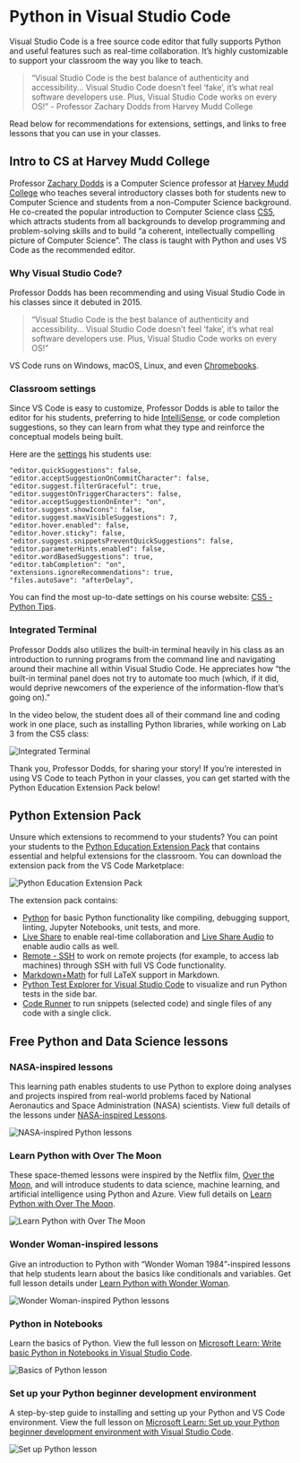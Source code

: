 Python in Visual Studio Code
============================

Visual Studio Code is a free source code editor that fully supports Python and useful features such as real-time collaboration. It’s highly customizable to support your classroom the way you like to teach.

> “Visual Studio Code is the best balance of authenticity and accessibility… Visual Studio Code doesn’t feel ‘fake’, it’s what real software developers use. Plus, Visual Studio Code works on every OS!” - Professor Zachary Dodds from Harvey Mudd College

Read below for recommendations for extensions, settings, and links to free lessons that you can use in your classes.

Intro to CS at Harvey Mudd College
----------------------------------

Professor [Zachary Dodds](https://www.hmc.edu/about-hmc/hmc-experts/dodds-zachary/) is a Computer Science professor at [Harvey Mudd College](https://www.hmc.edu/) who teaches several introductory classes both for students new to Computer Science and students from a non-Computer Science background. He co-created the popular introduction to Computer Science class [CS5](https://www.cs.hmc.edu/twiki/bin/view/CS5), which attracts students from all backgrounds to develop programming and problem-solving skills and to build “a coherent, intellectually compelling picture of Computer Science”. The class is taught with Python and uses VS Code as the recommended editor.

### Why Visual Studio Code?

Professor Dodds has been recommending and using Visual Studio Code in his classes since it debuted in 2015.

> “Visual Studio Code is the best balance of authenticity and accessibility… Visual Studio Code doesn’t feel ‘fake’, it’s what real software developers use. Plus, Visual Studio Code works on every OS!”

VS Code runs on Windows, macOS, Linux, and even [Chromebooks](https://code.visualstudio.com/blogs/2020/12/03/chromebook-get-started).

### Classroom settings

Since VS Code is easy to customize, Professor Dodds is able to tailor the editor for his students, preferring to hide [IntelliSense](/docs/editor/intellisense), or code completion suggestions, so they can learn from what they type and reinforce the conceptual models being built.

Here are the [settings](/docs/getstarted/settings.md) his students use:

    "editor.quickSuggestions": false,
    "editor.acceptSuggestionOnCommitCharacter": false,
    "editor.suggest.filterGraceful": true,
    "editor.suggestOnTriggerCharacters": false,
    "editor.acceptSuggestionOnEnter": "on",
    "editor.suggest.showIcons": false,
    "editor.suggest.maxVisibleSuggestions": 7,
    "editor.hover.enabled": false,
    "editor.hover.sticky": false,
    "editor.suggest.snippetsPreventQuickSuggestions": false,
    "editor.parameterHints.enabled": false,
    "editor.wordBasedSuggestions": true,
    "editor.tabCompletion": "on",
    "extensions.ignoreRecommendations": true,
    "files.autoSave": "afterDelay",

You can find the most up-to-date settings on his course website: [CS5 - Python Tips](https://www.cs.hmc.edu/twiki/bin/view/CS5/PythonTips).

### Integrated Terminal

Professor Dodds also utilizes the built-in terminal heavily in his class as an introduction to running programs from the command line and navigating around their machine all within Visual Studio Code. He appreciates how “the built-in terminal panel does not try to automate too much (which, if it did, would deprive newcomers of the experience of the information-flow that’s going on).”

In the video below, the student does all of their command line and coding work in one place, such as installing Python libraries, while working on Lab 3 from the CS5 class:

![Integrated Terminal](images/python/integrated-terminal.gif)

Thank you, Professor Dodds, for sharing your story! If you’re interested in using VS Code to teach Python in your classes, you can get started with the Python Education Extension Pack below!

Python Extension Pack
---------------------

Unsure which extensions to recommend to your students? You can point your students to the [Python Education Extension Pack](https://marketplace.visualstudio.com/items?itemName=tanhakabir.python-education-extension-pack) that contains essential and helpful extensions for the classroom. You can download the extension pack from the VS Code Marketplace:

![Python Education Extension Pack](images/python/python-extension-pack.png)

The extension pack contains:

-   [Python](https://marketplace.visualstudio.com/items?itemName=ms-python.python) for basic Python functionality like compiling, debugging support, linting, Jupyter Notebooks, unit tests, and more.
-   [Live Share](https://marketplace.visualstudio.com/items?itemName=MS-vsliveshare.vsliveshare-pack) to enable real-time collaboration and [Live Share Audio](https://marketplace.visualstudio.com/items?itemName=MS-vsliveshare.vsliveshare-audio) to enable audio calls as well.
-   [Remote - SSH](https://marketplace.visualstudio.com/items?itemName=ms-vscode-remote.remote-ssh) to work on remote projects (for example, to access lab machines) through SSH with full VS Code functionality.
-   [Markdown+Math](https://marketplace.visualstudio.com/items?itemName=goessner.mdmath) for full LaTeX support in Markdown.
-   [Python Test Explorer for Visual Studio Code](https://marketplace.visualstudio.com/items?itemName=LittleFoxTeam.vscode-python-test-adapter) to visualize and run Python tests in the side bar.
-   [Code Runner](https://marketplace.visualstudio.com/items?itemName=formulahendry.code-runner) to run snippets (selected code) and single files of any code with a single click.

Free Python and Data Science lessons
------------------------------------

### NASA-inspired lessons

This learning path enables students to use Python to explore doing analyses and projects inspired from real-world problems faced by National Aeronautics and Space Administration (NASA) scientists. View full details of the lessons under [NASA-inspired Lessons](https://code.visualstudio.com/learn/students/nasa-python).

![NASA-inspired Python lessons](images/python/nasa-learning-path.png)

### Learn Python with Over The Moon

These space-themed lessons were inspired by the Netflix film, [Over the Moon](https://www.youtube.com/watch?v=26DIABx44Tw), and will introduce students to data science, machine learning, and artificial intelligence using Python and Azure. View full details on [Learn Python with Over The Moon](https://code.visualstudio.com/learn/students/over-the-moon-python).

![Learn Python with Over The Moon](images/python/over-the-moon-learning-path.png)

### Wonder Woman-inspired lessons

Give an introduction to Python with “Wonder Woman 1984”-inspired lessons that help students learn about the basics like conditionals and variables. Get full lesson details under [Learn Python with Wonder Woman](https://code.visualstudio.com/learn/students/wonder-woman-python).

![Wonder Woman-inspired Python lessons](images/python/wonder-woman-learning-path.png)

### Python in Notebooks

Learn the basics of Python. View the full lesson on [Microsoft Learn: Write basic Python in Notebooks in Visual Studio Code](https://docs.microsoft.com/learn/modules/basic-python-nasa/).

![Basics of Python lesson](images/python/basic-python-lesson.png)

### Set up your Python beginner development environment

A step-by-step guide to installing and setting up your Python and VS Code environment. View the full lesson on [Microsoft Learn: Set up your Python beginner development environment with Visual Studio Code](https://docs.microsoft.com/learn/modules/python-install-vscode/).

![Set up Python lesson](images/python/setup-python-lesson.png)
